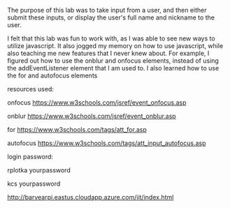 The purpose of this lab was to take input from a user, and then either submit these inputs, or 
display the user's full name and nickname to the user. 

I felt that this lab was fun to work with, as I was able to see new ways to utilize javascript. 
It also jogged my memory on how to use javascript, while also teaching me new features that I
never knew about. For example, I figured out how to use the onblur and onfocus elements,
instead of using the addEventListener element that I am used to. I also learned how to 
use the for and autofocus elements 


resources used:

onfocus
https://www.w3schools.com/jsref/event_onfocus.asp

onblur
https://www.w3schools.com/jsref/event_onblur.asp

for
https://www.w3schools.com/tags/att_for.asp

autofocus
https://www.w3schools.com/tags/att_input_autofocus.asp


login password:

rplotka yourpassword

kcs yourpassword

http://barvearpi.eastus.cloudapp.azure.com/iit/index.html